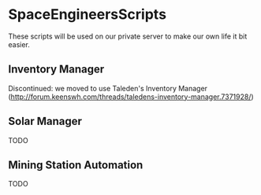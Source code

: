 # SpaceEngineersScripts 

These scripts will be used on our private server to make our own life it bit easier.

## Inventory Manager

Discontinued: we moved to use Taleden's Inventory Manager (http://forum.keenswh.com/threads/taledens-inventory-manager.7371928/)

## Solar Manager

TODO

## Mining Station Automation

TODO
